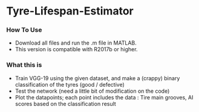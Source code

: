 # Tyre-Lifespan-Estimator
### How To Use
- Download all files and run the .m file in MATLAB.
- This version is compatible with R2017b or higher.
### What this is
- Train VGG-19 using the given dataset, and make a (crappy) binary classification of the tyres (good / defective)
- Test the network (need a little bit of modification on the code)
- Plot the datapoints; each point includes the data : Tire main grooves, AI scores based on the classification result
